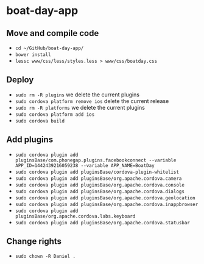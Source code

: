 # boat-day-app

## Move and compile code
* `cd ~/GitHub/boat-day-app/`
* `bower install`
* `lessc www/css/less/styles.less > www/css/boatday.css`

## Deploy
* `sudo rm -R plugins` we delete the current plugins
* `sudo cordova platform remove ios` delete the current release
* `sudo rm -R platforms` we delete the current plugins
* `sudo cordova platform add ios`
* `sudo cordova build`

## Add plugins
* `sudo cordova plugin add pluginsBase/com.phonegap.plugins.facebookconnect --variable APP_ID=1442439216059238 --variable APP_NAME=BoatDay`
* `sudo cordova plugin add pluginsBase/cordova-plugin-whitelist`
* `sudo cordova plugin add pluginsBase/org.apache.cordova.camera`
* `sudo cordova plugin add pluginsBase/org.apache.cordova.console`
* `sudo cordova plugin add pluginsBase/org.apache.cordova.dialogs`
* `sudo cordova plugin add pluginsBase/org.apache.cordova.geolocation`
* `sudo cordova plugin add pluginsBase/org.apache.cordova.inappbrowser`
* `sudo cordova plugin add pluginsBase/org.apache.cordova.labs.keyboard`
* `sudo cordova plugin add pluginsBase/org.apache.cordova.statusbar`

## Change rights
* `sudo chown -R Daniel .`